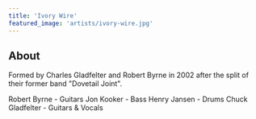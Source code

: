 ```yaml
---
title: 'Ivory Wire'
featured_image: 'artists/ivory-wire.jpg'
---
```


## About

Formed by Charles Gladfelter and Robert Byrne in 2002 after the split of their former band "Dovetail Joint".

Robert Byrne - Guitars
Jon Kooker - Bass
Henry Jansen - Drums
Chuck Gladfelter - Guitars & Vocals 
